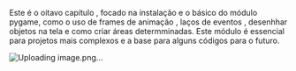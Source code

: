 Este é o oitavo capítulo , focado na instalação e o básico do módulo pygame, como o uso de frames de animação , laços de eventos , desenhhar objetos na tela e como criar áreas determminadas.
Este módulo é essencial para projetos mais complexos e a base para alguns códigos para o futuro.
 
  ![Uploading image.png…]()
